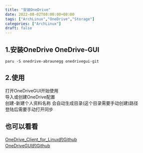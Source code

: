 ```yaml
---
title: "安装OneDrive"
date: 2022-08-02T08:00:00+08:00
tags: ["ArchLinux","OneDrive","Storage"]
categories: ["ArchLinux"]
draft: false
---
```


## 1.安装OneDrive OneDrive-GUI

`paru -S onedrive-abraunegg onedrivegui-git`

## 2.使用

打开OneDriveGUI开始使用  
导入或创建OneDrive配置  
创建-新建个人资料名称 会自动生成目录(这个目录需要手动创建)路径  
登陆后需要手动打开同步

## 也可以看看

[OneDrive_Client_for_Linux的Github](https://github.com/abraunegg/onedrive)  
[OneDriveGUI的Github](https://github.com/bpozdena/OneDriveGUI)